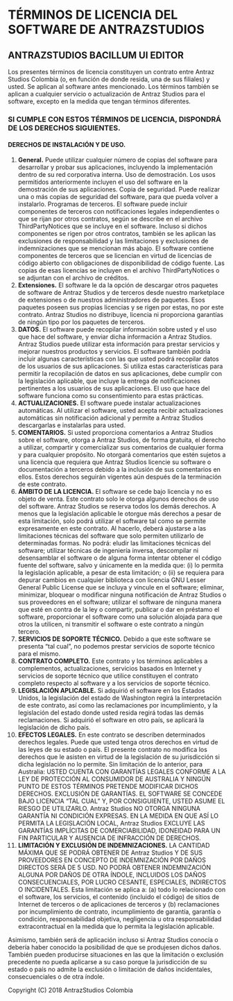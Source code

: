 # TÉRMINOS DE LICENCIA DEL SOFTWARE DE ANTRAZSTUDIOS

## ANTRAZSTUDIOS BACILLUM UI EDITOR

Los presentes términos de licencia constituyen un contrato entre Antraz Studios Colombia (o, en función de donde resida, una de sus filiales) y usted. Se aplican al software antes mencionado. Los términos también se aplican a cualquier servicio o actualización de Antraz Studios para el software, excepto en la medida que tengan términos diferentes.

### SI CUMPLE CON ESTOS TÉRMINOS DE LICENCIA, DISPONDRÁ DE LOS DERECHOS SIGUIENTES.

#### DERECHOS DE INSTALACIÓN Y DE USO.
1. **General.** Puede utilizar cualquier número de copias del software para desarrollar y probar sus aplicaciones, incluyendo la implementación dentro de su red corporativa interna.
Uso de demostración. Los usos permitidos anteriormente incluyen el uso del software en la demostración de sus aplicaciones.
Copia de seguridad. Puede realizar una o más copias de seguridad del software, para que pueda volver a instalarlo.
Programas de terceros.
El software puede incluir componentes de terceros con notificaciones legales independientes o que se rijan por otros contratos, según se describe en el archivo ThirdPartyNotices que se incluye en el software. Incluso si dichos componentes se rigen por otros contratos, también se les aplican las exclusiones de responsabilidad y las limitaciones y exclusiones de indemnizaciones que se mencionan más abajo.
El software contiene componentes de terceros que se licencian en virtud de licencias de código abierto con obligaciones de disponibilidad de código fuente. Las copias de esas licencias se incluyen en el archivo ThirdPartyNotices o se adjuntan con el archivo de créditos.
2. **Extensiones.** El software le da la opción de descargar otros paquetes de software de Antraz Studios y de terceros desde nuestro marketplace de extensiones o de nuestros administradores de paquetes. Esos paquetes poseen sus propias licencias y se rigen por estas, no por este contrato. Antraz Studios no distribuye, licencia ni proporciona garantías de ningún tipo por los paquetes de terceros.
3. **DATOS.** El software puede recopilar información sobre usted y el uso que hace del software, y enviar dicha información a Antraz Studios. Antraz Studios puede utilizar esta información para prestar servicios y mejorar nuestros productos y servicios. El software también podría incluir algunas características con las que usted podrá recopilar datos de los usuarios de sus aplicaciones. Si utiliza estas características para permitir la recopilación de datos en sus aplicaciones, debe cumplir con la legislación aplicable, que incluye la entrega de notificaciones pertinentes a los usuarios de sus aplicaciones. El uso que hace del software funciona como su consentimiento para estas prácticas.
4. **ACTUALIZACIONES.** El software puede instalar actualizaciones automáticas. Al utilizar el software, usted acepta recibir actualizaciones automáticas sin notificación adicional y permite a Antraz Studios descargarlas e instalarlas para usted.
5. **COMENTARIOS.** Si usted proporciona comentarios a Antraz Studios sobre el software, otorga a Antraz Studios, de forma gratuita, el derecho a utilizar, compartir y comercializar sus comentarios de cualquier forma y para cualquier propósito. No otorgará comentarios que estén sujetos a una licencia que requiera que Antraz Studios licencie su software o documentación a terceros debido a la inclusión de sus comentarios en ellos. Estos derechos seguirán vigentes aún después de la terminación de este contrato.
6. **ÁMBITO DE LA LICENCIA.** El software se cede bajo licencia y no es objeto de venta. Este contrato solo le otorga algunos derechos de uso del software. Antraz Studios se reserva todos los demás derechos. A menos que la legislación aplicable le otorgue más derechos a pesar de esta limitación, solo podrá utilizar el software tal como se permite expresamente en este contrato. Al hacerlo, deberá ajustarse a las limitaciones técnicas del software que solo permiten utilizarlo de determinadas formas. No podrá:
eludir las limitaciones técnicas del software;
utilizar técnicas de ingeniería inversa, descompilar ni desensamblar el software o de alguna forma intentar obtener el código fuente del software, salvo y únicamente en la medida que: (i) lo permita la legislación aplicable, a pesar de esta limitación; o (ii) se requiera para depurar cambios en cualquier biblioteca con licencia GNU Lesser General Public License que se incluya y vincule en el software;
eliminar, minimizar, bloquear o modificar ninguna notificación de Antraz Studios o sus proveedores en el software;
utilizar el software de ninguna manera que esté en contra de la ley o
compartir, publicar o dar en préstamo el software, proporcionar el software como una solución alojada para que otros la utilicen, ni transmitir el software o este contrato a ningún tercero.
7. **SERVICIOS DE SOPORTE TÉCNICO.** Debido a que este software se presenta “tal cual”, no podemos prestar servicios de soporte técnico para el mismo.
8. **CONTRATO COMPLETO.** Este contrato y los términos aplicables a complementos, actualizaciones, servicios basados en Internet y servicios de soporte técnico que utilice constituyen el contrato completo respecto al software y a los servicios de soporte técnico.
9. **LEGISLACIÓN APLICABLE.** Si adquirió el software en los Estados Unidos, la legislación del estado de Washington regirá la interpretación de este contrato, así como las reclamaciones por incumplimiento, y la legislación del estado donde usted resida regirá todas las demás reclamaciones. Si adquirió el software en otro país, se aplicará la legislación de dicho país.
10. **EFECTOS LEGALES.** En este contrato se describen determinados derechos legales. Puede que usted tenga otros derechos en virtud de las leyes de su estado o país. El presente contrato no modifica los derechos que le asisten en virtud de la legislación de su jurisdicción si dicha legislación no lo permite. Sin limitación de lo anterior, para Australia: USTED CUENTA CON GARANTÍAS LEGALES CONFORME A LA LEY DE PROTECCIÓN AL CONSUMIDOR DE AUSTRALIA Y NINGÚN PUNTO DE ESTOS TÉRMINOS PRETENDE MODIFICAR DICHOS DERECHOS.
EXCLUSIÓN DE GARANTÍAS. EL SOFTWARE SE CONCEDE BAJO LICENCIA “TAL CUAL” Y, POR CONSIGUIENTE, USTED ASUME EL RIESGO DE UTILIZARLO. Antraz Studios NO OTORGA NINGUNA GARANTÍA NI CONDICIÓN EXPRESAS. EN LA MEDIDA EN QUE ASÍ LO PERMITA LA LEGISLACIÓN LOCAL, Antraz Studios EXCLUYE LAS GARANTÍAS IMPLÍCITAS DE COMERCIABILIDAD, IDONEIDAD PARA UN FIN PARTICULAR Y AUSENCIA DE INFRACCIÓN DE DERECHOS.
11. **LIMITACIÓN Y EXCLUSIÓN DE INDEMNIZACIONES.** LA CANTIDAD MÁXIMA QUE SE PODRÁ OBTENER DE Antraz Studios Y DE SUS PROVEEDORES EN CONCEPTO DE INDEMNIZACIÓN POR DAÑOS DIRECTOS SERÁ DE 5 USD. NO PODRÁ OBTENER INDEMNIZACIÓN ALGUNA POR DAÑOS DE OTRA ÍNDOLE, INCLUIDOS LOS DAÑOS CONSECUENCIALES, POR LUCRO CESANTE, ESPECIALES, INDIRECTOS O INCIDENTALES.
Esta limitación se aplica a: (a) todo lo relacionado con el software, los servicios, el contenido (incluido el código) de sitios de Internet de terceros o de aplicaciones de terceros y (b) reclamaciones por incumplimiento de contrato, incumplimiento de garantía, garantía o condición, responsabilidad objetiva, negligencia u otra responsabilidad extracontractual en la medida que lo permita la legislación aplicable.

Asimismo, también será de aplicación incluso si Antraz Studios conocía o debería haber conocido la posibilidad de que se produjesen dichos daños. También pueden producirse situaciones en las que la limitación o exclusión precedente no pueda aplicarse a su caso porque la jurisdicción de su estado o país no admite la exclusión o limitación de daños incidentales, consecuenciales o de otra índole.

Copyright (C) 2018 AntrazStudios Colombia